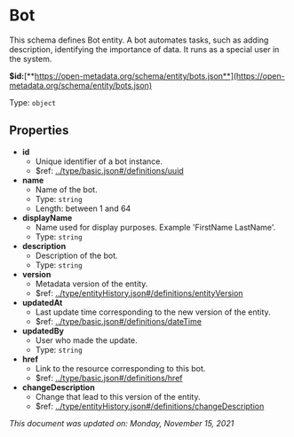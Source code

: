 # Bot

This schema defines Bot entity. A bot automates tasks, such as adding description, identifying the importance of data. It runs as a special user in the system.

**$id:**[**https://open-metadata.org/schema/entity/bots.json**](https://open-metadata.org/schema/entity/bots.json)

Type: `object`

## Properties
- **id**
  - Unique identifier of a bot instance.
  - $ref: [../type/basic.json#/definitions/uuid](../types/basic.md#uuid)
- **name**
  - Name of the bot.
  - Type: `string`
  - Length: between 1 and 64
- **displayName**
  - Name used for display purposes. Example 'FirstName LastName'.
  - Type: `string`
- **description**
  - Description of the bot.
  - Type: `string`
- **version**
  - Metadata version of the entity.
  - $ref: [../type/entityHistory.json#/definitions/entityVersion](../types/entityhistory.md#entityversion)
- **updatedAt**
  - Last update time corresponding to the new version of the entity.
  - $ref: [../type/basic.json#/definitions/dateTime](../types/basic.md#datetime)
- **updatedBy**
  - User who made the update.
  - Type: `string`
- **href**
  - Link to the resource corresponding to this bot.
  - $ref: [../type/basic.json#/definitions/href](../types/basic.md#href)
- **changeDescription**
  - Change that lead to this version of the entity.
  - $ref: [../type/entityHistory.json#/definitions/changeDescription](../types/entityhistory.md#changedescription)


_This document was updated on: Monday, November 15, 2021_